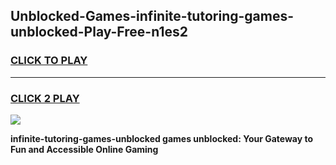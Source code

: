 
## Unblocked-Games-infinite-tutoring-games-unblocked-Play-Free-n1es2
<h3>
<a href="https://premium76.site?title=infinite-tutoring-games-unblocked&ref=18A1">CLICK TO PLAY</a></h3>
<hr>

<h3>
<a href="https://premium76.site?title=infinite-tutoring-games-unblocked&ref=18A1">CLICK 2 PLAY</a>
  
</h3>

<a href="https://premium76.site?title=infinite-tutoring-games-unblocked&ref=18A1"><img src="https://clearcache.store/games.png"></a>


**infinite-tutoring-games-unblocked games unblocked: Your Gateway to Fun and Accessible Online Gaming**
